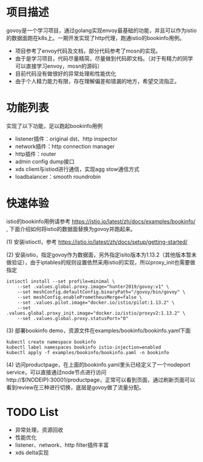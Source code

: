 # 项目描述
govoy是一个学习项目，通过golang实现envoy最基础的功能，并且可以作为istio的数据面跑在k8s上。一期开发实现了http代理，跑通istio的bookinfo用例。
- 项目参考了envoy代码及文档，部分代码参考了mosn的实现。
- 由于是学习项目，代码尽量精简，尽量做到代码即文档。（对于有精力的同学可以直接学习envoy，mosn的源码）
- 目前代码没有做很好的异常处理和性能优化
- 由于个人精力能力有限，存在理解偏差和错漏的地方，希望交流指正。

# 功能列表
实现了以下功能，足以跑起bookinfo用例
- listener插件：original dst、http inspector
- network插件：http connection manager
- http插件：router
- admin config dump接口
- xds client与istiod进行通信，实现agg stow通信方式
- loadbalancer：smooth roundrobin

# 快速体验
istio的bookinfo用例请参考 https://istio.io/latest/zh/docs/examples/bookinfo/ , 下面介绍如何将istio的数据面替换为govoy并跑起来。

(1) 安装istioctl，参考 https://istio.io/latest/zh/docs/setup/getting-started/

(2) 安装istio，指定govoy作为数据面，另外指定isito版本为1.13.2（其他版本暂未做验证），由于iptables的规则设置依然采用istio的实现，所以proxy_init也需要做指定
```
istioctl install --set profile=minimal \
    --set .values.global.proxy.image="hunter2019/govoy:v1" \
    --set meshConfig.defaultConfig.binaryPath="/govoy/bin/govoy" \
    --set meshConfig.enablePrometheusMerge=false \
    --set .values.pilot.image="docker.io/istio/pilot:1.13.2" \
    --set .values.global.proxy_init.image="docker.io/istio/proxyv2:1.13.2" \
    --set .values.global.proxy.statusPort="0"
```

(3) 部署bookinfo demo，资源文件在examples/bookinfo/bookinfo.yaml下面
```
kubectl create namespace bookinfo
kubectl label namespaces bookinfo istio-injection=enabled
kubectl apply -f examples/bookinfo/bookinfo.yaml -n bookinfo
```

(4) 访问productpage，在上面的bookinfo.yaml里头已经定义了一个nodeport service，可以直接通过node节点进行访问
http://$(NODEIP):30001/productpage，正常可以看到页面，通过刷新页面可以看到review在三种进行切换，底层是govoy做了流量分配。

# TODO List
- 异常处理，资源回收
- 性能优化
- listener、network、http filter插件丰富
- xds delta实现
